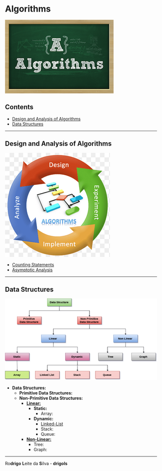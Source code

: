 # Algorithms

![img](res/algorithms-logo.webp)

## Contents

 - [Design and Analysis of Algorithms](#daa)
 - [Data Structures](#ds)

---

<div id="daa"></div>

## Design and Analysis of Algorithms

![daa-logo](res/daa.png)

 - [Counting Statements](modules/design-and-analysis-of-algorithms/counting-statements.md)
 - [Asymptotic Analysis](modules/design-and-analysis-of-algorithms/asymptotic-analysis.md)

---

<div id="ds"></div>

## Data Structures

![ds-logo](res/ds-logo.png)

 - **Data Structures:**
   - **Primitive Data Structures:**
   - **Non-Primitive Data Structures:**
     - **[Linear:](modules/data-structures/linear/linear-ds.md)**
       - **Static:**
         - Array:
       - **Dynamic:**
         - [Linked-List](modules/data-structures/linear/linked-list.md)
         - Stack:
         - Queue:
     - **[Non-Linear:](modules/data-structures/non-linear/non-linear-ds.md)**
       - Tree:
       - Graph:

---

Ro**drigo** **L**eite da **S**ilva - **drigols**
